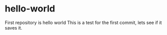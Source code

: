 # hello-world
First repository is hello world
This is a test for the first commit, lets see if it saves it. 
